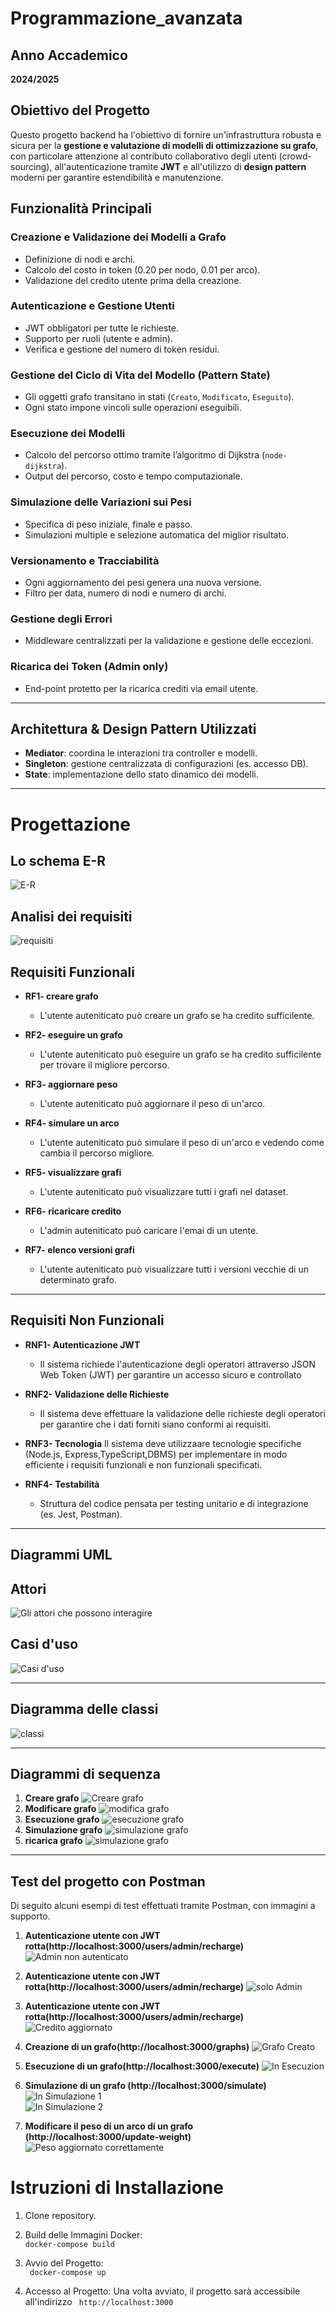 # Programmazione_avanzata
## Anno Accademico
**2024/2025**

##  Obiettivo del Progetto
Questo progetto backend ha l'obiettivo di fornire un'infrastruttura robusta e sicura per la **gestione e valutazione di modelli di ottimizzazione su grafo**, con particolare attenzione al contributo collaborativo degli utenti (crowd-sourcing), all'autenticazione tramite **JWT** e all'utilizzo di **design pattern** moderni per garantire estendibilità e manutenzione.

##  Funzionalità Principali

###  Creazione e Validazione dei Modelli a Grafo
- Definizione di nodi e archi.
- Calcolo del costo in token (0.20 per nodo, 0.01 per arco).
- Validazione del credito utente prima della creazione.

###  Autenticazione e Gestione Utenti
- JWT obbligatori per tutte le richieste.
- Supporto per ruoli (utente e admin).
- Verifica e gestione del numero di token residui.

###  Gestione del Ciclo di Vita del Modello (Pattern State)
- Gli oggetti grafo transitano in stati (`Creato`, `Modificato`, `Eseguito`).
- Ogni stato impone vincoli sulle operazioni eseguibili.

###  Esecuzione dei Modelli
- Calcolo del percorso ottimo tramite l’algoritmo di Dijkstra (`node-dijkstra`).
- Output del percorso, costo e tempo computazionale.

###  Simulazione delle Variazioni sui Pesi
- Specifica di peso iniziale, finale e passo.
- Simulazioni multiple e selezione automatica del miglior risultato.

### Versionamento e Tracciabilità
- Ogni aggiornamento dei pesi genera una nuova versione.
- Filtro per data, numero di nodi e numero di archi.

###  Gestione degli Errori
- Middleware centralizzati per la validazione e gestione delle eccezioni.

###  Ricarica dei Token (Admin only)
- End-point protetto per la ricarica crediti via email utente.

---

##  Architettura & Design Pattern Utilizzati

-  **Mediator**: coordina le interazioni tra controller e modelli.
-  **Singleton**: gestione centralizzata di configurazioni (es. accesso DB).
-  **State**: implementazione dello stato dinamico dei modelli.
---
# Progettazione
##  Lo schema E-R 
 ![E-R](./Immagini/er.png)
 ##  Analisi dei requisiti 
![requisiti](./Immagini\requisiti.png)
##  Requisiti Funzionali

- **RF1- creare grafo**
  - L'utente auteniticato può creare un grafo se ha credito sufficilente.
  
- **RF2- eseguire un grafo**
  - L'utente auteniticato può eseguire un grafo se ha credito sufficilente per trovare il migliore percorso.

- **RF3- aggiornare peso**
  - L'utente auteniticato può aggiornare il peso di un'arco.

- **RF4- simulare un arco**
  - L'utente auteniticato può simulare il peso di un'arco e vedendo come cambia il percorso migliore.

- **RF5- visualizzare grafi**
  - L'utente auteniticato può visualizzare tutti i grafi nel dataset.

- **RF6- ricaricare credito**
  - L'admin auteniticato può caricare l'emai di un utente.
- **RF7- elenco versioni grafi**
  - L'utente auteniticato può visualizzare tutti i versioni vecchie di un determinato grafo.
---

##  Requisiti Non Funzionali

- **RNF1- Autenticazione JWT**
  - Il sistema richiede l'autenticazione degli operatori attraverso JSON Web Token (JWT) per garantire un accesso sicuro e controllato
- **RNF2- Validazione delle Richieste**
  - Il sistema deve effettuare la validazione delle richieste degli operatori per garantire che i dati forniti siano conformi ai requisiti.

- **RNF3- Tecnologia**
Il sistema deve utilizzaare tecnologie specifiche (Node.js, Express,TypeScript,DBMS) per implementare in modo efficiente i requisiti funzionali e non funzionali specificati.


- **RNF4- Testabilità**
  - Struttura del codice pensata per testing unitario e di integrazione (es. Jest, Postman).

---
## Diagrammi UML
##  Attori 
 ![Gli attori che possono interagire](./Immagini/attori.png)
 ##  Casi d'uso 
 ![Casi d'uso](./Immagini/casi.png)


---
##  Diagramma delle classi
 ![classi](./Immagini/classi.png)

---
##  Diagrammi di sequenza
1. **Creare grafo**
   ![Creare grafo](./Immagini/create.png)
2. **Modificare grafo**
   ![modifica grafo](./Immagini/modifica.png)
3. **Esecuzione grafo**
   ![esecuzione grafo](./Immagini/esecuzione.png)
4. **Simulazione grafo**
   ![simulazione grafo](./Immagini/simulazione.png)
5. **ricarica grafo**
   ![simulazione grafo](./Immagini/admin.png)
---

##  Test del progetto con Postman
Di seguito alcuni esempi di test effettuati tramite Postman, con immagini a supporto.

1. **Autenticazione utente con JWT rotta(http://localhost:3000/users/admin/recharge)**
   ![Admin non autenticato](./Immagini/1.png)

2. **Autenticazione utente con JWT rotta(http://localhost:3000/users/admin/recharge)**
   ![solo Admin](./Immagini/2.png)

3. **Autenticazione utente con JWT rotta(http://localhost:3000/users/admin/recharge)**
   ![Credito aggiornato](./Immagini/3.png)

4. **Creazione di un grafo(http://localhost:3000/graphs)**
   ![Grafo Creato](./Immagini/4.png)

5. **Esecuzione di un grafo(http://localhost:3000/execute)**
   ![In Esecuzion](./Immagini/5.png)

6. **Simulazione di un grafo (http://localhost:3000/simulate)**  
![In Simulazione 1](./Immagini/6_1.png)  
![In Simulazione 2](./Immagini/6_2.png)

7. **Modificare il peso di un arco di un grafo (http://localhost:3000/update-weight)**  
![Peso aggiornato correttamente](./Immagini/7.png)  


# Istruzioni di Installazione
1. Clone repository.
2. Build delle Immagini Docker:  
``` docker-compose build ```

3. Avvio del Progetto:   
``` docker-compose up```
4. Accesso al Progetto: Una volta avviato, il progetto sarà accessibile all'indirizzo ``` http://localhost:3000```

